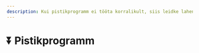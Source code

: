 ```yaml
---
description: Kui pistikprogramm ei tööta korralikult, siis leidke lahendus sellele probleemile.
---
```


# ⏬ Pistikprogramm
